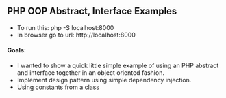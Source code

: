 ## PHP OOP Abstract, Interface Examples

* To run this:  php -S localhost:8000
* In browser go to url:  http://localhost:8000

#### Goals:
* I wanted to show a quick little simple example of using an PHP abstract and interface together in an object oriented fashion.
* Implement design pattern using simple dependency injection.
* Using constants from a class

